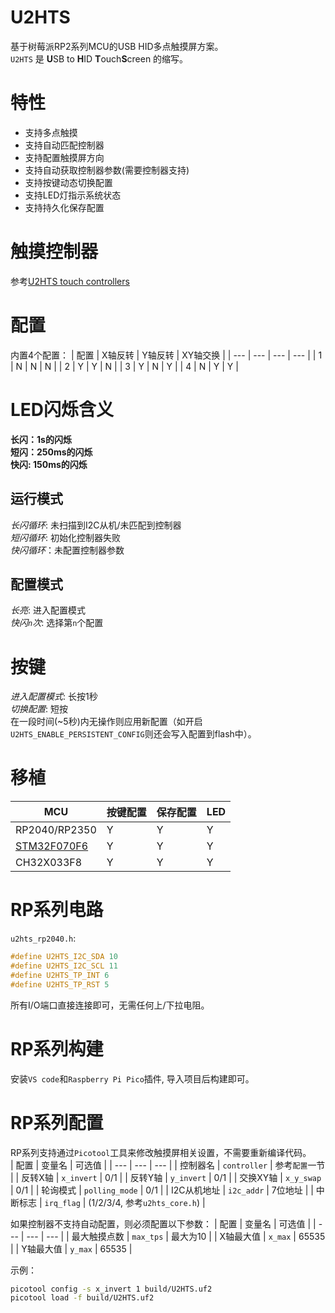 # U2HTS
基于树莓派RP2系列MCU的USB HID多点触摸屏方案。  
`U2HTS` 是 **U**SB to **H**ID **T**ouch**S**creen 的缩写。  

# 特性
- 支持多点触摸
- 支持自动匹配控制器
- 支持配置触摸屏方向
- 支持自动获取控制器参数(需要控制器支持)
- 支持按键动态切换配置
- 支持LED灯指示系统状态
- 支持持久化保存配置

# 触摸控制器
参考[U2HTS touch controllers](https://github.com/CNflysky/u2hts_touch_controllers/blob/main/README.md)

# 配置
内置4个配置：
| 配置 | X轴反转 | Y轴反转 | XY轴交换 |
| --- | --- | --- | --- |
| 1 | N | N | N |
| 2 | Y | Y | N |
| 3 | Y | N | Y |
| 4 | N | Y | Y |

# LED闪烁含义
**长闪：1s的闪烁**  
**短闪：250ms的闪烁**  
**快闪: 150ms的闪烁**  
## 运行模式
*长闪循环*: 未扫描到I2C从机/未匹配到控制器  
*短闪循环*: 初始化控制器失败  
*快闪循环*：未配置控制器参数  
## 配置模式
*长亮*: 进入配置模式  
*快闪`n`次*: 选择第`n`个配置  

# 按键
*进入配置模式*: 长按1秒  
*切换配置*: 短按  
在一段时间(~5秒)内无操作则应用新配置（如开启`U2HTS_ENABLE_PERSISTENT_CONFIG`则还会写入配置到flash中）。

# 移植
| MCU | 按键配置 | 保存配置 | LED | 
| --- | --- | --- | --- |
| RP2040/RP2350 | Y | Y | Y |
| [STM32F070F6](https://github.com/CNflysky/U2HTS_F070F6) | Y | Y | Y |
| CH32X033F8 | Y | Y | Y |

# RP系列电路
`u2hts_rp2040.h`: 
```c
#define U2HTS_I2C_SDA 10
#define U2HTS_I2C_SCL 11
#define U2HTS_TP_INT 6
#define U2HTS_TP_RST 5
```
所有I/O端口直接连接即可，无需任何上/下拉电阻。  

# RP系列构建
安装`VS code`和`Raspberry Pi Pico`插件, 导入项目后构建即可。

# RP系列配置
RP系列支持通过`Picotool`工具来修改触摸屏相关设置，不需要重新编译代码。  
| 配置 | 变量名 | 可选值 |
| --- | --- | --- |
| 控制器名 | `controller` | 参考`配置`一节 |
| 反转X轴 | `x_invert` | 0/1 |
| 反转Y轴 | `y_invert` | 0/1 |
| 交换XY轴 | `x_y_swap` | 0/1 |
| 轮询模式 | `polling_mode` | 0/1 |
| I2C从机地址 | `i2c_addr` | 7位地址 |
| 中断标志 | `irq_flag` | (1/2/3/4, 参考`u2hts_core.h`) |

如果控制器不支持自动配置，则必须配置以下参数：
| 配置 | 变量名 | 可选值 |
| --- | --- | --- |
| 最大触摸点数 | `max_tps` | 最大为10 |
| X轴最大值 | `x_max` | 65535 |
| Y轴最大值 | `y_max` | 65535 |

示例：
```bash
picotool config -s x_invert 1 build/U2HTS.uf2
picotool load -f build/U2HTS.uf2
```
